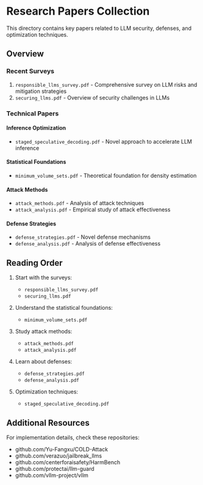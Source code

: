 # Research Papers Collection

This directory contains key papers related to LLM security, defenses, and optimization techniques.

## Overview

### Recent Surveys
1. `responsible_llms_survey.pdf` - Comprehensive survey on LLM risks and mitigation strategies
2. `securing_llms.pdf` - Overview of security challenges in LLMs

### Technical Papers

#### Inference Optimization
- `staged_speculative_decoding.pdf` - Novel approach to accelerate LLM inference

#### Statistical Foundations
- `minimum_volume_sets.pdf` - Theoretical foundation for density estimation

#### Attack Methods
- `attack_methods.pdf` - Analysis of attack techniques
- `attack_analysis.pdf` - Empirical study of attack effectiveness

#### Defense Strategies
- `defense_strategies.pdf` - Novel defense mechanisms
- `defense_analysis.pdf` - Analysis of defense effectiveness

## Reading Order

1. Start with the surveys:
   - `responsible_llms_survey.pdf`
   - `securing_llms.pdf`

2. Understand the statistical foundations:
   - `minimum_volume_sets.pdf`

3. Study attack methods:
   - `attack_methods.pdf`
   - `attack_analysis.pdf`

4. Learn about defenses:
   - `defense_strategies.pdf`
   - `defense_analysis.pdf`

5. Optimization techniques:
   - `staged_speculative_decoding.pdf`

## Additional Resources

For implementation details, check these repositories:
- github.com/Yu-Fangxu/COLD-Attack
- github.com/verazuo/jailbreak_llms
- github.com/centerforaisafety/HarmBench
- github.com/protectai/llm-guard
- github.com/vllm-project/vllm